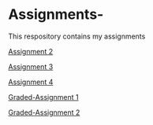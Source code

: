 # Assignments-
This respository contains my assignments

 [Assignment 2](https://github.com/Hwouters1997/Assignments-/blob/master/assignment2-checkpoint.ipynb)
 
 [Assignment 3](https://github.com/Hwouters1997/Assignments-/blob/master/assignment3-checkpoint.ipynb)
 
 [Assignment 4](https://github.com/Hwouters1997/Assignments-/blob/master/assignment4-checkpoint.ipynb)
 
 [Graded-Assignment 1](https://github.com/Hwouters1997/Assignments-/blob/master/Graded_assignment1%20(1)-checkpoint.ipynb)
 
 [Graded-Assignment 2](https://github.com/Hwouters1997/Assignments-/blob/master/Graded_assignment_2.ipynb)
